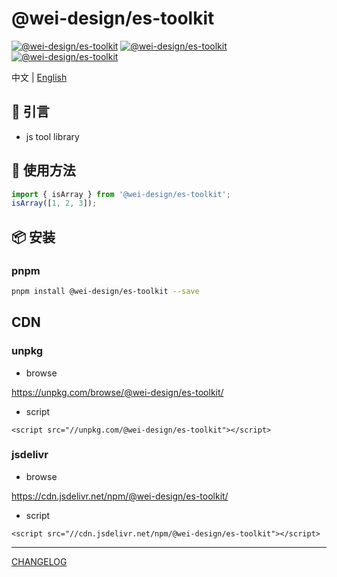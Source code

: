 # @wei-design/es-toolkit

[![@wei-design/es-toolkit](https://img.shields.io/badge/commitizen-friendly-brightgreen.svg)](http://commitizen.github.io/cz-cli)
[![@wei-design/es-toolkit](https://img.shields.io/npm/v/@wei-design/es-toolkit.svg?style=flat-square)](https://www.npmjs.org/package/@wei-design/es-toolkit)
[![@wei-design/es-toolkit](https://img.shields.io/npm/dt/@wei-design/es-toolkit)](https://www.npmjs.org/package/@wei-design/es-toolkit)

中文 | [English](https://github.com/wei-design/@wei-design/es-toolkit/blob/master/readme.md)

## 🚀 引言

- js tool library

## 🦄 使用方法

```ts
import { isArray } from '@wei-design/es-toolkit';
isArray([1, 2, 3]);
```

## 📦 安装

### pnpm

```sh
pnpm install @wei-design/es-toolkit --save
```

## CDN

### unpkg

- browse

https://unpkg.com/browse/@wei-design/es-toolkit/

- script

```
<script src="//unpkg.com/@wei-design/es-toolkit"></script>
```

### jsdelivr

- browse

https://cdn.jsdelivr.net/npm/@wei-design/es-toolkit/

- script
 
```
<script src="//cdn.jsdelivr.net/npm/@wei-design/es-toolkit"></script>
```


---

[CHANGELOG](https://github.com/wei-design/@wei-design/es-toolkit/blob/master/packages/@wei-design/es-toolkit/CHANGELOG.md)
